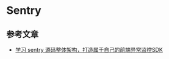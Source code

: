 # Sentry

## 参考文章

- [学习 sentry 源码整体架构，打造属于自己的前端异常监控SDK](https://cloud.tencent.com/developer/article/1601166)
